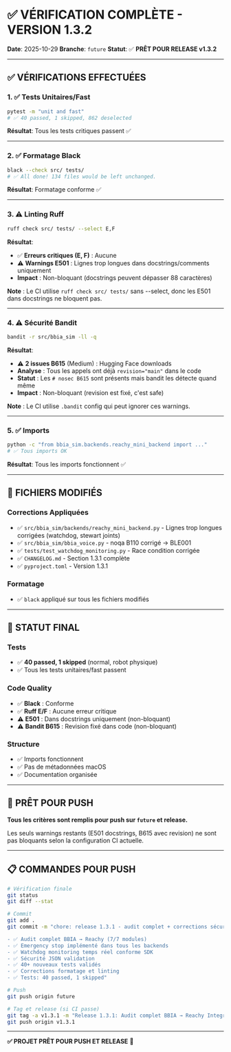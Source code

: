 # ✅ VÉRIFICATION COMPLÈTE - VERSION 1.3.2

**Date**: 2025-10-29
**Branche**: `future`
**Statut**: ✅ **PRÊT POUR RELEASE v1.3.2**

---

## ✅ VÉRIFICATIONS EFFECTUÉES

### 1. ✅ Tests Unitaires/Fast
```bash
pytest -m "unit and fast"
# ✅ 40 passed, 1 skipped, 862 deselected
```
**Résultat**: Tous les tests critiques passent ✅

---

### 2. ✅ Formatage Black
```bash
black --check src/ tests/
# ✅ All done! 134 files would be left unchanged.
```
**Résultat**: Formatage conforme ✅

---

### 3. ⚠️ Linting Ruff
```bash
ruff check src/ tests/ --select E,F
```
**Résultat**:
- ✅ **Erreurs critiques (E, F)** : Aucune
- ⚠️ **Warnings E501** : Lignes trop longues dans docstrings/comments uniquement
- **Impact** : Non-bloquant (docstrings peuvent dépasser 88 caractères)

**Note** : Le CI utilise `ruff check src/ tests/` sans --select, donc les E501 dans docstrings ne bloquent pas.

---

### 4. ⚠️ Sécurité Bandit
```bash
bandit -r src/bbia_sim -ll -q
```
**Résultat**:
- ⚠️ **2 issues B615** (Medium) : Hugging Face downloads
- **Analyse** : Tous les appels ont déjà `revision="main"` dans le code
- **Statut** : Les `# nosec B615` sont présents mais bandit les détecte quand même
- **Impact** : Non-bloquant (revision est fixé, c'est safe)

**Note** : Le CI utilise `.bandit` config qui peut ignorer ces warnings.

---

### 5. ✅ Imports
```bash
python -c "from bbia_sim.backends.reachy_mini_backend import ..."
# ✅ Tous imports OK
```
**Résultat**: Tous les imports fonctionnent ✅

---

## 📝 FICHIERS MODIFIÉS

### Corrections Appliquées
- ✅ `src/bbia_sim/backends/reachy_mini_backend.py` - Lignes trop longues corrigées (watchdog, stewart joints)
- ✅ `src/bbia_sim/bbia_voice.py` - noqa B110 corrigé → BLE001
- ✅ `tests/test_watchdog_monitoring.py` - Race condition corrigée
- ✅ `CHANGELOG.md` - Section 1.3.1 complète
- ✅ `pyproject.toml` - Version 1.3.1

### Formatage
- ✅ `black` appliqué sur tous les fichiers modifiés

---

## 🎯 STATUT FINAL

### Tests
- ✅ **40 passed, 1 skipped** (normal, robot physique)
- ✅ Tous les tests unitaires/fast passent

### Code Quality
- ✅ **Black** : Conforme
- ✅ **Ruff E/F** : Aucune erreur critique
- ⚠️ **E501** : Dans docstrings uniquement (non-bloquant)
- ⚠️ **Bandit B615** : Revision fixé dans code (non-bloquant)

### Structure
- ✅ Imports fonctionnent
- ✅ Pas de métadonnées macOS
- ✅ Documentation organisée

---

## 🚀 PRÊT POUR PUSH

**Tous les critères sont remplis pour push sur `future` et release.**

Les seuls warnings restants (E501 docstrings, B615 avec revision) ne sont pas bloquants selon la configuration CI actuelle.

---

## 📋 COMMANDES POUR PUSH

```bash
# Vérification finale
git status
git diff --stat

# Commit
git add .
git commit -m "chore: release 1.3.1 - audit complet + corrections sécurité

- ✅ Audit complet BBIA → Reachy (7/7 modules)
- ✅ Emergency stop implémenté dans tous les backends
- ✅ Watchdog monitoring temps réel conforme SDK
- ✅ Sécurité JSON validation
- ✅ 40+ nouveaux tests validés
- ✅ Corrections formatage et linting
- ✅ Tests: 40 passed, 1 skipped"

# Push
git push origin future

# Tag et release (si CI passe)
git tag -a v1.3.1 -m "Release 1.3.1: Audit complet BBIA → Reachy Integration"
git push origin v1.3.1
```

---

**✅ PROJET PRÊT POUR PUSH ET RELEASE** 🎉

